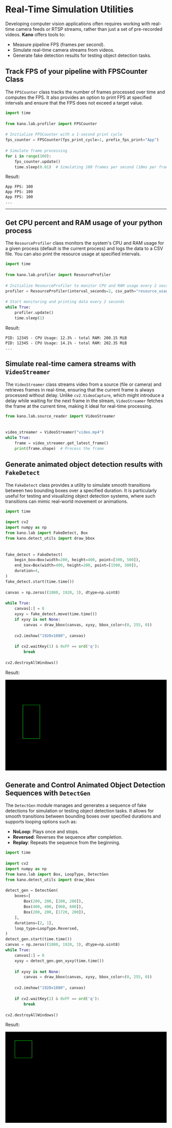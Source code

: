 # Real-Time Simulation Utilities

Developing computer vision applications often requires working with real-time camera feeds or RTSP streams, rather than just a set of pre-recorded videos. **Kano** offers tools to:

- Measure pipeline FPS (frames per second).
- Simulate real-time camera streams from videos.
- Generate fake detection results for testing object detection tasks.


## Track FPS of your pipeline with FPSCounter Class

The `FPSCounter` class tracks the number of frames processed over time and computes the FPS. It also provides an option to print FPS at specified intervals and ensure that the FPS does not exceed a target value.

```python
import time

from kano.lab.profiler import FPSCounter

# Initialize FPSCounter with a 1-second print cycle
fps_counter = FPSCounter(fps_print_cycle=1, prefix_fps_print="App")

# Simulate frame processing
for i in range(100):
    fps_counter.update()
    time.sleep(0.01)  # Simulating 100 frames per second (10ms per frame)
```

Result:

```
App FPS: 100
App FPS: 100
App FPS: 100
...
```

---

## Get CPU percent and RAM usage of your python process

The `ResourceProfiler` class monitors the system's CPU and RAM usage for a given process (default is the current process) and logs the data to a CSV file. You can also print the resource usage at specified intervals.

```python
import time

from kano.lab.profiler import ResourceProfiler

# Initialize ResourceProfiler to monitor CPU and RAM usage every 2 seconds
profiler = ResourceProfiler(interval_seconds=2, csv_path="resource_usage.csv")

# Start monitoring and printing data every 2 seconds
while True:
    profiler.update()
    time.sleep(1)
```

Result:

```
PID: 12345 - CPU Usage: 12.3% - total RAM: 200.15 MiB
PID: 12345 - CPU Usage: 14.1% - total RAM: 202.35 MiB
...
```


## Simulate real-time camera streams with `VideoStreamer`

The `VideoStreamer` class streams video from a source (file or camera) and retrieves frames in real-time, ensuring that the current frame is always processed without delay. Unlike `cv2.VideoCapture`, which might introduce a delay while waiting for the next frame in the stream, `VideoStreamer` fetches the frame at the current time, making it ideal for real-time processing.


```python
from kano.lab.source_reader import VideoStreamer


video_streamer = VideoStreamer("video.mp4")
while True:
    frame = video_streamer.get_latest_frame()
    print(frame.shape)  # Process the frame
```


## Generate animated object detection results with `FakeDetect`

The `FakeDetect` class provides a utility to simulate smooth transitions between two bounding boxes over a specified duration. It is particularly useful for testing and visualizing object detection systems, where such transitions can mimic real-world movement or animations.

```python
import time

import cv2
import numpy as np
from kano.lab import FakeDetect, Box
from kano.detect_utils import draw_bbox


fake_detect = FakeDetect(
    begin_box=Box(width=200, height=400, point=[300, 500]),
    end_box=Box(width=400, height=200, point=[1500, 500]),
    duration=4,
)
fake_detect.start(time.time())

canvas = np.zeros((1080, 1920, 3), dtype=np.uint8)

while True:
    canvas[:] = 0
    xyxy = fake_detect.move(time.time())
    if xyxy is not None:
        canvas = draw_bbox(canvas, xyxy, bbox_color=(0, 255, 0))

    cv2.imshow("1920x1080", canvas)

    if cv2.waitKey(1) & 0xFF == ord('q'):
        break

cv2.destroyAllWindows()
```

Result:

![Fake detection](../img/lab/fake_detect.gif)

## Generate and Control Animated Object Detection Sequences with `DetectGen`

The `DetectGen` module manages and generates a sequence of fake detections for simulation or testing object detection tasks. It allows for smooth transitions between bounding boxes over specified durations and supports looping options such as:

- **NoLoop**: Plays once and stops.
- **Reversed**: Reverses the sequence after completion.
- **Replay**: Repeats the sequence from the beginning.

```python
import time

import cv2
import numpy as np
from kano.lab import Box, LoopType, DetectGen
from kano.detect_utils import draw_bbox

detect_gen = DetectGen(
    boxes=[
        Box(200, 200, [200, 200]),
        Box(400, 400, [960, 600]),
        Box(200, 200, [1720, 200]),
    ],
    durations=[2, 1],
    loop_type=LoopType.Reversed,
)
detect_gen.start(time.time())
canvas = np.zeros((1080, 1920, 3), dtype=np.uint8)
while True:
    canvas[:] = 0
    xyxy = detect_gen.gen_xyxy(time.time())

    if xyxy is not None:
        canvas = draw_bbox(canvas, xyxy, bbox_color=(0, 255, 0))

    cv2.imshow("1920x1080", canvas)

    if cv2.waitKey(1) & 0xFF == ord('q'):
        break

cv2.destroyAllWindows()
```

Result:

![Detection generation](../img/lab/detect_gen.gif)
